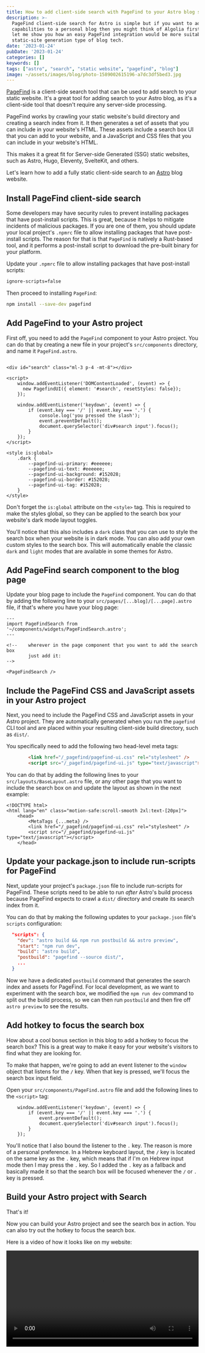 ```yaml
---
title: How to add client-side search with PageFind to your Astro blog static website
description: >-
  PageFind client-side search for Astro is simple but if you want to add search
  capabilities to a personal blog then you might think of Algolia first. However,
  let me show you how an easy PageFind integration would be more suitable for a 
  static-site generation type of blog tech.
date: '2023-01-24'
pubDate: '2023-01-24'
categories: []
keywords: []
tags: ["astro", "search", "static website", "pagefind", "blog"]
image: ~/assets/images/blog/photo-1589002615196-a7dc3df5bed3.jpg
---
```


[PageFind](https://pagefind.app) is a client-side search tool that can be used to add search to your static website. It's a great tool for adding search to your Astro blog, as it's a client-side tool that doesn't require any server-side processing.

PageFind works by crawling your static website's build directory and creating a search index from it. It then generates a set of assets that you can include in your website's HTML. These assets include a search box UI that you can add to your website, and a JavaScript and CSS files that you can include in your website's HTML.

This makes it a great fit for Server-side Generated (SSG) static websites, such as Astro, Hugo, Eleventy, SvelteKit, and others.

Let's learn how to add a fully static client-side search to an [Astro](https://astro.build/) blog website.

## Install PageFind client-side search

Some developers may have security rules to prevent installing packages that have post-install scripts. This is great, because it helps to mitigate incidents of malicious packages.
If you are one of them, you should update your local project's `.npmrc` file to allow installing packages that have post-install scripts. The reason for that is that `PageFind` is natively a Rust-based tool, and it performs a post-install script to download the pre-built binary for your platform.

Update your `.npmrc` file to allow installing packages that have post-install scripts:

```sh
ignore-scripts=false
```

Then proceed to installing `PageFind`:

```sh
npm install --save-dev pagefind
```

## Add PageFind to your Astro project

First off, you need to add the `PageFind` component to your Astro project. You can do that by creating a new file in your project's `src/components` directory, and name it `PageFind.astro`.

```astro

<div id="search" class="ml-3 p-4 -mt-8"></div>

<script>
	window.addEventListener('DOMContentLoaded', (event) => {
	  new PagefindUI({ element: '#search', resetStyles: false});
	});

    window.addEventListener('keydown', (event) => {
        if (event.key === '/' || event.key === '.') {
            console.log('you pressed the slash');
            event.preventDefault();
            document.querySelector('div#search input').focus();
        }
    });
</script>

<style is:global>
	.dark {
		--pagefind-ui-primary: #eeeeee;
		--pagefind-ui-text: #eeeeee;
		--pagefind-ui-background: #152028;
		--pagefind-ui-border: #152028;
		--pagefind-ui-tag: #152028;
	}
</style>
```

Don't forget the `is:global` attribute on the `<style>` tag. This is required to make the styles global, so they can be applied to the search box your website's dark mode layout toggles.

You'll notice that this also includes a `dark` class that you can use to style the search box when your website is in dark mode. You can also add your own custom styles to the search box. This will automatically enable the classic `dark` and `light` modes that are available in some themes for Astro.

## Add PageFind search component to the blog page

Update your blog page to include the `PageFind` component. You can do that by adding the following line to your `src/pages/[...blog]/[...page].astro` file, if that's where you have your blog page:

```astro
---
import PageFindSearch from '~/components/widgets/PageFindSearch.astro';
---

<!--    wherever in the page component that you want to add the search box
        just add it:
-->

<PageFindSearch />
```

## Include the PageFind CSS and JavaScript assets in your Astro project

Next, you need to include the PageFind CSS and JavaScript assets in your Astro project. They are automatically generated when you run the `pagefind` CLI tool and are placed within your resulting client-side build directory, such as `dist/`.

You specifically need to add the following two head-level meta tags:

```html
		<link href="/_pagefind/pagefind-ui.css" rel="stylesheet" />
		<script src="/_pagefind/pagefind-ui.js" type="text/javascript"></script>
```

You can do that by adding the following lines to your `src/layouts/BaseLayout.astro` file, or any other page that you want to include the search box on and update the layout as shown in the next example:

```astro
<!DOCTYPE html>
<html lang="en" class="motion-safe:scroll-smooth 2xl:text-[20px]">
	<head>
		<MetaTags {...meta} />
		<link href="/_pagefind/pagefind-ui.css" rel="stylesheet" />
		<script src="/_pagefind/pagefind-ui.js" type="text/javascript"></script>		
	</head>
```

## Update your package.json to include run-scripts for PageFind

Next, update your project's `package.json` file to include run-scripts for PageFind. These scripts need to be able to run *after* Astro's build process because PageFind expects to crawl a `dist/` directory and create its search index from it.

You can do that by making the following updates to your `package.json` file's `scripts` configuration:

```json
  "scripts": {
    "dev": "astro build && npm run postbuild && astro preview",
    "start": "npm run dev",
    "build": "astro build",
    "postbuild": "pagefind --source dist/",
    ...
  }
```

Now we have a dedicated `postbuild` command that generates the search index and assets for PageFind. For local development, as we want to experiment with the search box, we modified the `npm run dev` command to split out the build process, so we can then run `postbuild` and then fire off `astro preview` to see the results.

## Add hotkey to focus the search box

How about a cool bonus section in this blog to add a hotkey to focus the search box? This is a great way to make it easy for your website's visitors to find what they are looking for.

To make that happen, we're going to add an event listener to the `window` object that listens for the `/` key. When that key is pressed, we'll focus the search box input field.

Open your `src/components/PageFind.astro` file and add the following lines to the `<script>` tag:

```astro
    window.addEventListener('keydown', (event) => {
        if (event.key === '/' || event.key === '.') {
            event.preventDefault();
            document.querySelector('div#search input').focus();
        }
    });
```

You'll notice that I also bound the listener to the `.` key. The reason is more of a personal preference. In a Hebrew keyboard layout, the `/` key is located on the same key as the `.` key, which means that if I'm on Hebrew input mode then I may press the `.` key. So I added the `.` key as a fallback and basically made it so that the search box will be focused whenever the `/` or `.` key is pressed.

## Build your Astro project with Search

That's it!

Now you can build your Astro project and see the search box in action. You can also try out the hotkey to focus the search box.

Here is a video of how it looks like on my website:

<video width="100%" controls>
  <source src="/images/blog/pagefind-on-astro.mp4" type="video/mp4">
</video>